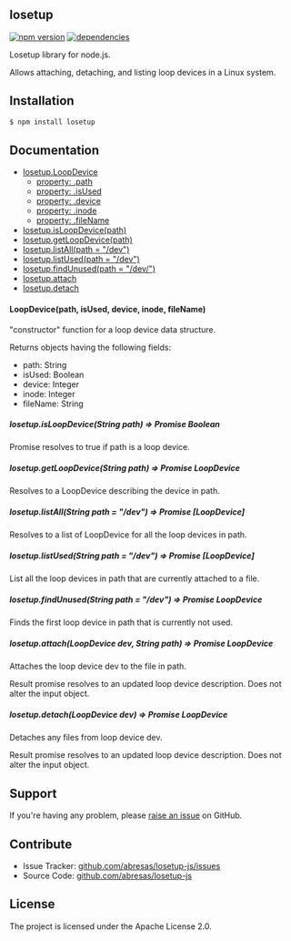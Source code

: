 losetup
-------

[![npm version](https://badge.fury.io/js/losetup.svg)](http://npmjs.org/package/losetup)
[![dependencies](https://david-dm.org/abresas/losetup.png)](https://david-dm.org/abresas/losetup.png)

Losetup library for node.js.

Allows attaching, detaching, and listing loop devices in a Linux system.

Installation
------------

```sh
$ npm install losetup
```

Documentation
-------------

* [losetup.LoopDevice](#loopdevice)
  * [property: .path](#loopdevice_path)
  * [property: .isUsed](#loopdevice_is_used)
  * [property: .device](#loopdevice_device)
  * [property: .inode](#loopdevice_inode)
  * [property: .fileName](#loopdevice_file_name)
* [losetup.isLoopDevice(path)](#module_is_loop_device)
* [losetup.getLoopDevice(path)](#module_get_loop_device)
* [losetup.listAll(path = "/dev")](#module_list_all)
* [losetup.listUsed(path = "/dev")](#module_list_used)
* [losetup.findUnused(path = "/dev/")](#module_find_unused)
* [losetup.attach](#module_attach)
* [losetup.detach](#module_detach)

<a name="loopdevice"></a>
#### LoopDevice(path, isUsed, device, inode, fileName)

"constructor" function for a loop device data structure.

Returns objects having the following fields:

* <a name="loopdevice_path"></a> path: String
* <a name="loopdevice_is_used"></a> isUsed: Boolean
* <a name="loopdevice_device"></a> device: Integer
* <a name="loopdevice_inode"></a> inode: Integer
* <a name="loopdevice_file_name"></a> fileName: String

<a name="module_is_loop_device"></a>
##### losetup.isLoopDevice(String path) => Promise Boolean
Promise resolves to true if path is a loop device.

<a name="module_get_loop_device"></a>
##### losetup.getLoopDevice(String path) => Promise LoopDevice
Resolves to a LoopDevice describing the device in path.

<a name="module_list_all"></a>
##### losetup.listAll(String path = "/dev") => Promise [LoopDevice]
Resolves to a list of LoopDevice for all the loop devices in path.

<a name="module_list_used"></a>
##### losetup.listUsed(String path = "/dev") => Promise [LoopDevice]
List all the loop devices in path that are currently attached to a file.

<a name="module_find_unused"></a>
##### losetup.findUnused(String path = "/dev") => Promise LoopDevice
Finds the first loop device in path that is currently not used.

<a name="module_attach"></a>
##### losetup.attach(LoopDevice dev, String path) => Promise LoopDevice
Attaches the loop device dev to the file in path.

Result promise resolves to an updated loop device description.
Does not alter the input object.

<a name="module_detach"></a>
##### losetup.detach(LoopDevice dev) => Promise LoopDevice
Detaches any files from loop device dev.

Result promise resolves to an updated loop device description.
Does not alter the input object.

Support
-------

If you're having any problem, please [raise an issue](https://github.com/abresas/losetup-js/issues/new) on GitHub.

Contribute
----------

- Issue Tracker: [github.com/abresas/losetup-js/issues](https://github.com/abresas/losetup-js/issues)
- Source Code: [github.com/abresas/losetup-js](https://github.com/abresas/losetup-js)

License
-------

The project is licensed under the Apache License 2.0.
